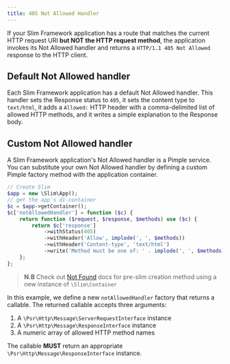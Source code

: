 ```yaml
---
title: 405 Not Allowed Handler
---
```


If your Slim Framework application has a route that matches the current HTTP request URI **but NOT the HTTP request method**, the application invokes its Not Allowed handler and returns a `HTTP/1.1 405 Not Allowed` response to the HTTP client.

## Default Not Allowed handler

Each Slim Framework application has a default Not Allowed handler. This handler sets the Response status to `405`, it sets the content type to `text/html`, it adds a `Allowed:` HTTP header with a comma-delimited list of allowed HTTP methods, and it writes a simple explanation to the Response body.

## Custom Not Allowed handler

A Slim Framework application's Not Allowed handler is a Pimple service. You can substitute your own Not Allowed handler by defining a custom Pimple factory method with the application container.

```php
// Create Slim
$app = new \Slim\App();
// get the app's di-container
$c = $app->getContainer();
$c['notAllowedHandler'] = function ($c) {
    return function ($request, $response, $methods) use ($c) {
        return $c['response']
            ->withStatus(405)
            ->withHeader('Allow', implode(', ', $methods))
            ->withHeader('Content-type', 'text/html')
            ->write('Method must be one of: ' . implode(', ', $methods));
    };
};
```

> **N.B** Check out [Not Found](/docs/handlers/not-found.html) docs for pre-slim creation method using a new instance of `\Slim\Container`

In this example, we define a new `notAllowedHandler` factory that returns a callable. The returned callable accepts three arguments:

1. A `\Psr\Http\Message\ServerRequestInterface` instance
2. A `\Psr\Http\Message\ResponseInterface` instance
3. A numeric array of allowed HTTP method names

The callable **MUST** return an appropriate `\Psr\Http\Message\ResponseInterface` instance.

